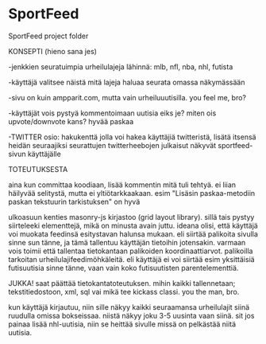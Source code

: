 SportFeed
=========

SportFeed project folder

KONSEPTI (hieno sana jes)

  -jenkkien seuratuimpia urheilulajeja lähinnä: mlb, nfl, nba, nhl, futista

  -käyttäjä valitsee näistä mitä lajeja haluaa seurata omassa näkymässään

  -sivu on kuin ampparit.com, mutta vain urheiluuutisilla. you feel me, bro?

  -käyttäjät vois pystyä kommentoimaan uutisia eiks je? miten ois upvote/downvote kans? hyvää paskaa
  
  -TWITTER osio:
    hakukenttä jolla voi hakea käyttäjiä twitteristä, lisätä itsensä heidän seuraajiksi
  	seurattujen twitterheebojen julkaisut näkyvät sportfeed-sivun käyttäjälle


TOTEUTUKSESTA 

  aina kun committaa koodiaan, lisää kommentin mitä tuli tehtyä. ei liian häilyvää
  selitystä, mutta ei yltiötarkkaakaan. esim "Lisäsin paskaa-metodiin paskan tekstuurin tarkistuksen" on hyvä
  
  ulkoasuun kenties masonry-js kirjastoo (grid layout library). sillä tais pystyy siirteleeki elementtejä,
  mikä on minusta avain juttu. ideana olisi, että käyttäjä voi muokata feedinsä esitystavan halunsa mukaan. 
  eli siirtää palikoita sivulla sinne sun tänne, ja tämä tallentuu käyttäjän tietoihin jotensakin. varmaan vois toimii
  että tallentaa tietokantaan palikoiden koordinaattiarvot. palikoilla tarkoitan urheilulajifeedimöhkäleitä. 
  eli käyttäjä ei voi siirtää esim yksittäisiä futisuutisia sinne tänne, vaan vain koko futisuutisten parentelementtiä.
  
  JUKKA! saat päättää tietokantatoteutuksen. mihin kaikki tallennetaan; tekstitiedostoon, xml, sql vai mikä 
    tee kickass classi. you the man, bro.
  
  kun käyttäjä kirjautuu, niin sille näkyy kaikki seuraamansa urheilulajit siinä ruudulla omissa bokseissaa. 
  niistä näkyy joku 3-5 uusinta vaan siinä. sit jos painaa lisää nhl-uutisia, niin se heittää sivulle missä 
  on pelkästää niitä uutisia.

